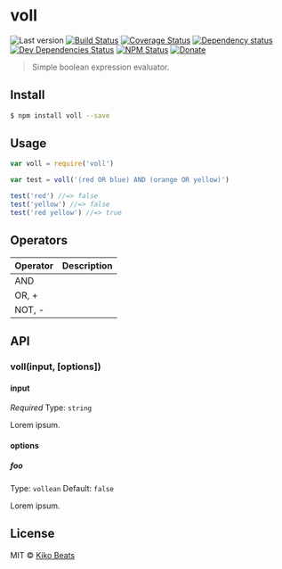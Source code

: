 # voll

![Last version](https://img.shields.io/github/tag/Kikobeats/voll.svg?style=flat-square)
[![Build Status](https://img.shields.io/travis/Kikobeats/voll/master.svg?style=flat-square)](https://travis-ci.org/Kikobeats/voll)
[![Coverage Status](https://img.shields.io/coveralls/Kikobeats/voll.svg?style=flat-square)](https://coveralls.io/github/Kikobeats/voll)
[![Dependency status](https://img.shields.io/david/Kikobeats/voll.svg?style=flat-square)](https://david-dm.org/Kikobeats/voll)
[![Dev Dependencies Status](https://img.shields.io/david/dev/Kikobeats/voll.svg?style=flat-square)](https://david-dm.org/Kikobeats/voll#info=devDependencies)
[![NPM Status](https://img.shields.io/npm/dm/voll.svg?style=flat-square)](https://www.npmjs.org/package/voll)
[![Donate](https://img.shields.io/badge/donate-paypal-blue.svg?style=flat-square)](https://paypal.me/Kikobeats)

> Simple boolean expression evaluator.

## Install

```bash
$ npm install voll --save
```

## Usage

```js
var voll = require('voll')

var test = voll('(red OR blue) AND (orange OR yellow)')

test('red') //=> false
test('yellow') //=> false
test('red yellow') //=> true
```

## Operators

| Operator | Description |
|----------|-------------|
| AND      |             |
| OR, +    |             |
| NOT, -   |             |

## API

### voll(input, [options])

#### input

*Required*
Type: `string`

Lorem ipsum.

#### options

##### foo

Type: `vollean`
Default: `false`

Lorem ipsum.

## License

MIT © [Kiko Beats](https://github.com/Kikobeats)
